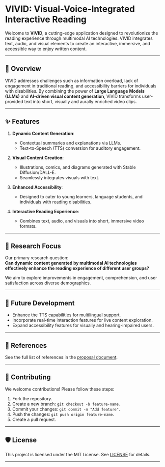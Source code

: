 # VIVID: Visual-Voice-Integrated Interactive Reading

Welcome to **VIVID**, a cutting-edge application designed to revolutionize the reading experience through multimodal AI technologies. VIVID integrates text, audio, and visual elements to create an interactive, immersive, and accessible way to enjoy written content. 

---

## 📜 **Overview**

VIVID addresses challenges such as information overload, lack of engagement in traditional reading, and accessibility barriers for individuals with disabilities. By combining the power of **Large Language Models (LLMs)** and **AI-driven visual content generation**, VIVID transforms user-provided text into short, visually and aurally enriched video clips.

---

## ✨ **Features**

1. **Dynamic Content Generation**:  
   - Contextual summaries and explanations via LLMs.  
   - Text-to-Speech (TTS) conversion for auditory engagement.  

2. **Visual Content Creation**:  
   - Illustrations, comics, and diagrams generated with Stable Diffusion/DALL-E.  
   - Seamlessly integrates visuals with text.  

3. **Enhanced Accessibility**:  
   - Designed to cater to young learners, language students, and individuals with reading disabilities.  

4. **Interactive Reading Experience**:  
   - Combines text, audio, and visuals into short, immersive video formats.  

---

## 🧐 **Research Focus**

Our primary research question:  
**Can dynamic content generated by multimodal AI technologies effectively enhance the reading experience of different user groups?**

We aim to explore improvements in engagement, comprehension, and user satisfaction across diverse demographics.  

---



## 🚀 **Future Development**

- Enhance the TTS capabilities for multilingual support.  
- Incorporate real-time interaction features for live content exploration.  
- Expand accessibility features for visually and hearing-impaired users.  

---

## 📜 **References**

See the full list of references in the [proposal document](docs/proposal.md).

---

## 🤝 **Contributing**

We welcome contributions! Please follow these steps:  
1. Fork the repository.  
2. Create a new branch: `git checkout -b feature-name`.  
3. Commit your changes: `git commit -m "Add feature"`.  
4. Push the changes: `git push origin feature-name`.  
5. Create a pull request.  

---

## 🛡 **License**

This project is licensed under the MIT License. See [LICENSE](LICENSE) for details.

---
